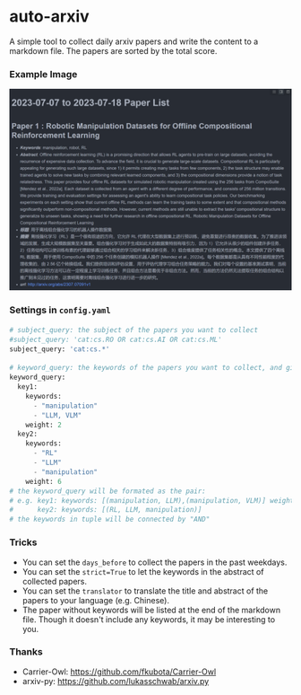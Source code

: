 # auto-arxiv
A simple tool to collect daily arxiv papers and write the content to a markdown file. The papers are sorted by the total score.

### Example Image
![example](./images/img.png)

### Settings in `config.yaml`
``` python
# subject_query: the subject of the papers you want to collect
#subject_query: 'cat:cs.RO OR cat:cs.AI OR cat:cs.ML'
subject_query: 'cat:cs.*'

# keyword_query: the keywords of the papers you want to collect, and give the keywords a weight (score)
keyword_query:
  key1:
    keywords:
      - "manipulation"
      - "LLM, VLM"
    weight: 2
  key2:
    keywords:
      - "RL"
      - "LLM"
      - "manipulation"
    weight: 6
# the keyword_query will be formated as the pair:
# e.g. key1: keywords: [(manipulation, LLM),(manipulation, VLM)] weight: 2
#      key2: keywords: [(RL, LLM, manipulation)]
# the keywords in tuple will be connected by "AND"
```

### Tricks
- You can set the `days_before` to collect the papers in the past weekdays.
- You can set the `strict=True` to let the keywords in the abstract of collected papers.
- You can set the `translator` to translate the title and abstract of the papers to your language (e.g. Chinese).
- The paper without keywords will be listed at the end of the markdown file. Though it doesn't include any keywords, it may be interesting to you.

### Thanks
- Carrier-Owl: https://github.com/fkubota/Carrier-Owl
- arxiv-py: https://github.com/lukasschwab/arxiv.py

